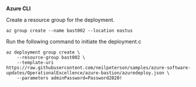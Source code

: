 **Azure CLI**

Create a resource group for the deployment.

```azurecli
az group create --name bast002 --location eastus
```

Run the following command to initiate the deployment.c

```azurecli
az deployment group create \
    --resource-group bast002 \
    --template-uri https://raw.githubusercontent.com/neilpeterson/samples/azure-software-updates/OperationalExcellence/azure-bastion/azuredeploy.json \
    --parameters adminPassword=Password2020!
```